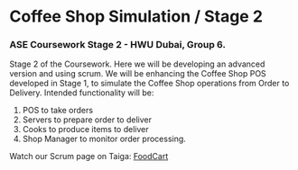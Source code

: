 # Coffee Shop Simulation / Stage 2
### ASE Coursework Stage 2 - HWU Dubai, Group 6. 
Stage 2 of the Coursework. Here we will be developing an advanced version and using scrum.
We will be enhancing the Coffee Shop POS developed in Stage 1, to simulate the Coffee Shop operations from Order to Delivery.
Intended functionality will be:
1. POS to take orders
2. Servers to prepare order to deliver
3. Cooks to produce items to deliver
4. Shop Manager to monitor order processing.

Watch our Scrum page on Taiga: [FoodCart](https://tree.taiga.io/project/vimzie-foodcartcoursework2/)

